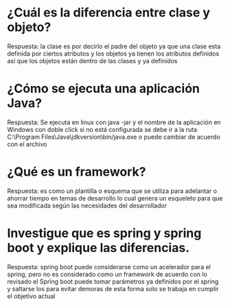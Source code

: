 # ¿Cuál es la diferencia entre clase y objeto?

Respuesta: la clase es por decirlo el padre del objeto ya que una clase esta definida por ciertos atributos y los objetos ya tienen los atributos definidos así que los objetos están dentro de las clases y ya definidos 

# ¿Cómo se ejecuta una aplicación Java?

Respuesta: Se ejecuta en linux con java -jar y el nombre de la aplicación en Windows con doble click si no está configurada se debe ir a la ruta C:\Program Files\Java\jdkversion\bin/java.exe o puede cambiar de acuerdo con el archivo

# ¿Qué es un framework?

Respuesta: es como un plantilla o esquema que se utiliza para adelantar o ahorrar tiempo en temas de desarrollo lo cual genera un esqueleto para que sea modificada según las necesidades del desarrollador  

# Investigue que es spring y spring boot y explique las diferencias.

Respuesta: spring boot puede considerarse como un acelerador para el spring, pero no es considerado como un framework de acuerdo con lo revisado el Spring boot puede tomar parámetros ya definidos por el spring y saltarse los para evitar demoras de esta forma solo se trabaja en cumplir el objetivo actual